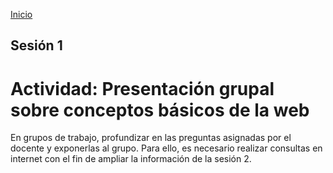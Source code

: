 <!-- No borrar o modificar -->
[Inicio](./index.md)

## Sesión 1 


<!-- Su documentación aquí -->

# Actividad: Presentación grupal sobre conceptos básicos de la web

En grupos de trabajo, profundizar en las preguntas asignadas por el docente y exponerlas al grupo. Para ello, es necesario realizar consultas en internet con el fin de ampliar la información de la sesión 2.






